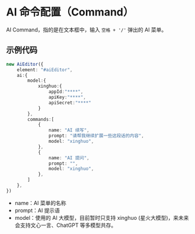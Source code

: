 #  AI 命令配置（Command）

AI Command，指的是在文本框中，输入 `空格 + '/'` 弹出的 AI 菜单。

## 示例代码

```typescript
new AiEditor({
    element: "#aiEditor",
    ai:{
        model:{
            xinghuo:{
                appId:"****",
                apiKey:"****",
                apiSecret:"****"
            }
        },
        commands:[
            {
                name: "AI 续写",
                prompt: "请帮我继续扩展一些这段话的内容",
                model: "xinghuo",
            },
            {
                name: "AI 提问",
                prompt: "",
                model: "xinghuo",
            },
        ]
    },
})
```

- name：AI 菜单的名称
- prompt：AI 提示语
- model：使用的 AI 大模型，目前暂时只支持 xinghuo (星火大模型)，来未来会支持文心一言、ChatGPT 等多模型共存。

